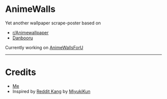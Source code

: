 # AnimeWalls

Yet another wallpaper scrape-poster based on 
- [r/Animewallpaper](https://reddit.com/r/Animewallpaper) 
- [Danbooru](https://danbooru.donmain.us) 

Currently working on [AnimeWallsForU](https://t.me/AnimeWallsForU)

---
# Credits

- [Me](https://github.com/Zack-Bloodshot)
- Inspired by [Reddit Kang](https://github.com/MiyukiKun/Reddit-Kang) by [MiyukiKun](https://github.com/MiyukiKun)